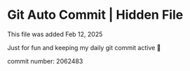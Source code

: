 # Git Auto Commit | Hidden File

This file was added Feb 12, 2025

Just for fun and keeping my daily git commit active 🤪

commit number: 2062483
